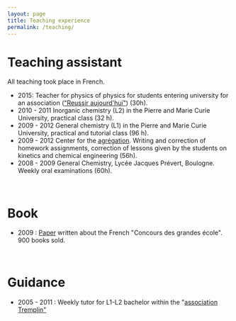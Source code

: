 ```yaml
---
layout: page
title: Teaching experience
permalink: /teaching/
---
```


<h1> Teaching assistant</h1>
All teaching took place in French.
<ul> 
<li> 2015: Teacher for physics of physics for students entering university for an association (<a href="http://www.reussiraujourdhui.fr/">"Reussir aujourd'hui"</a>) (30h). </li>
<li> 2010 - 2011 Inorganic chemistry (L2) in the Pierre and Marie Curie University, practical class (32 h).</li>
<li> 2009 - 2012 General chemistry (L1) in the Pierre and Marie Curie University, practical and tutorial class (96 h).</li>
<li> 2009 - 2012 Center for the <A HREF="http://en.wikipedia.org/wiki/Agr%C3%A9gation">agr&eacute;gation</A>. Writing and correction of homework assignments, correction of lessons given by the students on kinetics and chemical engineering (56h).</li>
<li> 2008 - 2009 General Chemistry, Lyc&eacute;e Jacques Prévert, Boulogne. Weekly oral examinations (60h).</li> 
</ul>
<br />

<h1> Book </h1>
<ul><li> 2009 : <A HREF="https://docs.google.com/viewer?embedded=true&url=http://www.prepamag.fr/concours/pdf/corriges.pdf.extraits/2009/PSI_PHYSIQUE_CENTRALE_2_2009.extrait.pdf&pli=1">Paper</A> written about the French "Concours des grandes &eacute;cole". 900 books sold.</li>
</ul>
<br />

<h1> Guidance </h1>
<ul>
<li> 2005 - 2011 : Weekly tutor for L1-L2 bachelor within the "<A HREF="http://www.association-tremplin.org">association Tremplin"</A></li>
</ul>
